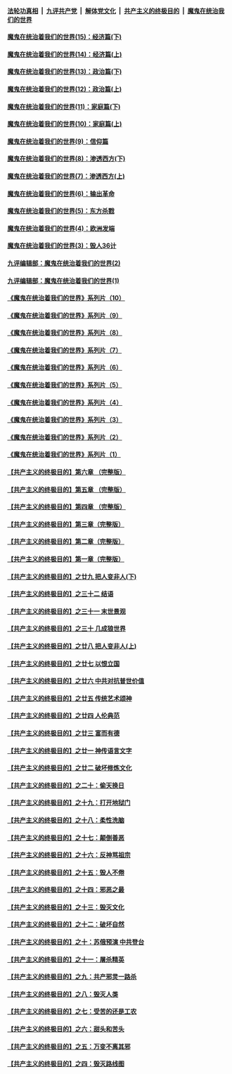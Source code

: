 

####  [法轮功真相](../../../../basic/blob/master/README.md?t=10122002) &nbsp;|&nbsp; [九评共产党](../../../../9ping.md/blob/master/README.md?t=10122002) &nbsp;|&nbsp; [解体党文化](../../../../jtdwh.md/blob/master/README.md?t=10122002)  &nbsp;|&nbsp; [共产主义的终极目的](../../../../gczydzjmd.md/blob/master/README.md?t=10122002) &nbsp;|&nbsp; [魔鬼在统治我们的世界](../../../../mgztzwmdsj.md/blob/master/README.md?t=10122002) 

#### [魔鬼在统治着我们的世界(15)：经济篇(下)](../pages/nsc422/n10469975.md?t=10122002) 

#### [魔鬼在统治着我们的世界(14)：经济篇(上)](../pages/nsc422/n10457370.md?t=10122002) 

#### [魔鬼在统治着我们的世界(13)：政治篇(下)](../pages/nsc422/n10448270.md?t=10122002) 

#### [魔鬼在统治着我们的世界(12)：政治篇(上)](../pages/nsc422/n10444576.md?t=10122002) 

#### [魔鬼在统治着我们的世界(11)：家庭篇(下)](../pages/nsc422/n10440961.md?t=10122002) 

#### [魔鬼在统治着我们的世界(10)：家庭篇(上)](../pages/nsc422/n10435448.md?t=10122002) 

#### [魔鬼在统治着我们的世界(9)：信仰篇](../pages/nsc422/n10432159.md?t=10122002) 

#### [魔鬼在统治着我们的世界(8)：渗透西方(下)](../pages/nsc422/n10429603.md?t=10122002) 

#### [魔鬼在统治着我们的世界(7)：渗透西方(上)](../pages/nsc422/n10426013.md?t=10122002) 

#### [魔鬼在统治着我们的世界(6)：输出革命](../pages/nsc422/n10421536.md?t=10122002) 

#### [魔鬼在统治着我们的世界(5)：东方杀戮](../pages/nsc422/n10417707.md?t=10122002) 

#### [魔鬼在统治着我们的世界(4)：欧洲发端](../pages/nsc422/n10414890.md?t=10122002) 

#### [魔鬼在统治着我们的世界(3)：毁人36计](../pages/nsc422/n10411583.md?t=10122002) 

#### [九评编辑部：魔鬼在统治着我们的世界(2)](../pages/nsc422/n10410036.md?t=10122002) 

#### [九评编辑部：魔鬼在统治着我们的世界(1)](../pages/nsc422/n10406825.md?t=10122002) 

#### [《魔鬼在统治着我们的世界》系列片（10）](../pages/nsc422/n12292670.md?t=10122002) 

#### [《魔鬼在统治着我们的世界》系列片（9）](../pages/nsc422/n12290859.md?t=10122002) 

#### [《魔鬼在统治着我们的世界》系列片（8）](../pages/nsc422/n12287445.md?t=10122002) 

#### [《魔鬼在统治着我们的世界》系列片（7）](../pages/nsc422/n12283425.md?t=10122002) 

#### [《魔鬼在统治着我们的世界》系列片（6）](../pages/nsc422/n12282314.md?t=10122002) 

#### [《魔鬼在统治着我们的世界》系列片（5）](../pages/nsc422/n12281419.md?t=10122002) 

#### [《魔鬼在统治着我们的世界》系列片（4）](../pages/nsc422/n12274024.md?t=10122002) 

#### [《魔鬼在统治着我们的世界》系列片（3）](../pages/nsc422/n12271322.md?t=10122002) 

#### [《魔鬼在统治着我们的世界》系列片（2）](../pages/nsc422/n12269049.md?t=10122002) 

#### [《魔鬼在统治着我们的世界》系列片（1）](../pages/nsc422/n12267575.md?t=10122002) 

#### [【共产主义的终极目的】第六章 （完整版）](../pages/nsc422/n11428913.md?t=10122002) 

#### [【共产主义的终极目的】第五章 （完整版）](../pages/nsc422/n11428912.md?t=10122002) 

#### [【共产主义的终极目的】第四章 （完整版）](../pages/nsc422/n11428907.md?t=10122002) 

#### [【共产主义的终极目的】第三章（完整版）](../pages/nsc422/n11428848.md?t=10122002) 

#### [【共产主义的终极目的】第二章（完整版）](../pages/nsc422/n11428831.md?t=10122002) 

#### [【共产主义的终极目的】第一章（完整版）](../pages/nsc422/n11417651.md?t=10122002) 

#### [【共产主义的终极目的】之廿九 把人变非人(下)](../pages/nsc422/n11344140.md?t=10122002) 

#### [【共产主义的终极目的】之三十二 结语](../pages/nsc422/n11360535.md?t=10122002) 

#### [【共产主义的终极目的】之三十一 末世景观](../pages/nsc422/n11351129.md?t=10122002) 

#### [【共产主义的终极目的】之三十 几成狼世界](../pages/nsc422/n11348280.md?t=10122002) 

#### [【共产主义的终极目的】之廿八 把人变非人(上)](../pages/nsc422/n11340492.md?t=10122002) 

#### [【共产主义的终极目的】之廿七 以恨立国](../pages/nsc422/n11336944.md?t=10122002) 

#### [【共产主义的终极目的】之廿六 中共对抗普世价值](../pages/nsc422/n11324785.md?t=10122002) 

#### [【共产主义的终极目的】之廿五 传统艺术颂神](../pages/nsc422/n11296396.md?t=10122002) 

#### [【共产主义的终极目的】之廿四 人伦典范](../pages/nsc422/n11296397.md?t=10122002) 

#### [【共产主义的终极目的】之廿三 富而有德](../pages/nsc422/n11283598.md?t=10122002) 

#### [【共产主义的终极目的】之廿一 神传语言文字](../pages/nsc422/n11263265.md?t=10122002) 

#### [【共产主义的终极目的】之廿二 破坏修炼文化](../pages/nsc422/n11245728.md?t=10122002) 

#### [【共产主义的终极目的】之二十：偷天换日](../pages/nsc422/n11238846.md?t=10122002) 

#### [【共产主义的终极目的】之十九：打开地狱门](../pages/nsc422/n11206376.md?t=10122002) 

#### [【共产主义的终极目的】之十八：柔性洗脑](../pages/nsc422/n11199994.md?t=10122002) 

#### [【共产主义的终极目的】之十七：颠倒善恶](../pages/nsc422/n11179782.md?t=10122002) 

#### [【共产主义的终极目的】之十六：反神骂祖宗](../pages/nsc422/n11166798.md?t=10122002) 

#### [【共产主义的终极目的】之十五：毁人不倦](../pages/nsc422/n11166792.md?t=10122002) 

#### [【共产主义的终极目的】之十四：邪恶之最](../pages/nsc422/n11150249.md?t=10122002) 

#### [【共产主义的终极目的】之十三：毁灭文化](../pages/nsc422/n11135227.md?t=10122002) 

#### [【共产主义的终极目的】之十二：破坏自然](../pages/nsc422/n11135214.md?t=10122002) 

#### [【共产主义的终极目的】之十：苏俄预演 中共登台](../pages/nsc422/n11118424.md?t=10122002) 

#### [【共产主义的终极目的】之十一：屠杀精英](../pages/nsc422/n11118442.md?t=10122002) 

#### [【共产主义的终极目的】之九：共产邪灵一路杀](../pages/nsc422/n11114139.md?t=10122002) 

#### [【共产主义的终极目的】之八：毁灭人类](../pages/nsc422/n11108503.md?t=10122002) 

#### [【共产主义的终极目的】之七：受苦的还是工农](../pages/nsc422/n11101809.md?t=10122002) 

#### [【共产主义的终极目的】之六：甜头和苦头](../pages/nsc422/n11096971.md?t=10122002) 

#### [【共产主义的终极目的】之五：万变不离其邪](../pages/nsc422/n11091285.md?t=10122002) 

#### [【共产主义的终极目的】之四：毁灭路线图](../pages/nsc422/n11086284.md?t=10122002) 

